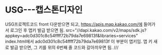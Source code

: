 # USG---캡스톤디자인
 USG프로젝트코드
front 다운받으면 되고, https://apis.map.kakao.com/에 들어가서 로그인 후
앱키 발급 받으면 됨. 
 src="//dapi.kakao.com/v2/maps/sdk.js?appkey=adc0d301c8c54ffff72b79da7e69813f&libraries=services" 
 index.html에서 adc0d301c8c54ffff72b79da7e69813f 이 부분이 앱키임. 
 앱 키 새로 발급 받으면, 그 키를 위의 6번째 줄 코드와 갈아끼우면 됨. 
 ///